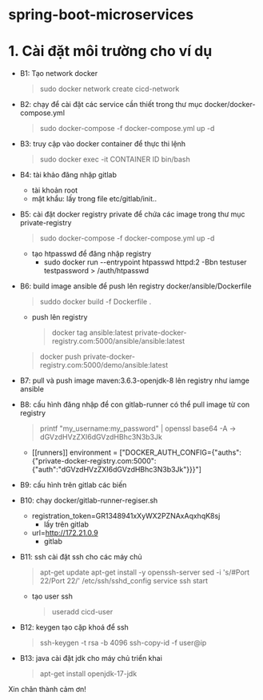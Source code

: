# spring-boot-microservices
# 1. Cài đặt môi trường cho ví dụ
- B1: Tạo network docker
    > sudo docker network create cicd-network

- B2: chạy để cài đặt các service cần thiết trong thư mục docker/docker-compose.yml
    > sudo docker-compose -f docker-compose.yml up -d
    
- B3: truy cập vào docker container để thực thi lệnh
    > sudo docker exec -it CONTAINER ID bin/bash
	
- B4: tài khảo đăng nhập gitlab
    - tài khoản root
    - mật khẩu: lấy trong file etc/gitlab/init..

- B5: cài đặt docker registry private để chứa các image trong thư mục private-registry
    > sudo docker-compose -f docker-compose.yml up -d
    - tạo htpasswd để đăng nhập registry
        - sudo docker run --entrypoint htpasswd httpd:2 -Bbn testuser testpassword > /auth/htpasswd
        
- B6: build image ansible để push lên registry docker/ansible/Dockerfile
    > suddo docker build -f Dockerfile .
    - push lên registry
    	> docker tag ansible:latest private-docker-registry.com:5000/ansible/ansible:latest
	> docker push private-docker-registry.com:5000/demo/ansible:latest
	
- B7: pull và push image maven:3.6.3-openjdk-8 lên registry như iamge ansible

- B8: cấu hình đăng nhập để con gitlab-runner có thể pull image từ con registry
    > printf "my_username:my_password" | openssl base64 -A -> dGVzdHVzZXI6dGVzdHBhc3N3b3Jk
    - [[runners]]
        environment = ["DOCKER_AUTH_CONFIG={\"auths\":{\"private-docker-registry.com:5000\":{\"auth\":\"dGVzdHVzZXI6dGVzdHBhc3N3b3Jk\"}}}"]

- B9: cấu hình trên gitlab các biến

- B10: chạy docker/gitlab-runner-regiser.sh
    - registration_token=GR1348941xXyWX2PZNAxAqxhqK8sj
        - lấy trên gitlab
    - url=http://172.21.0.9
        - gitlab

- B11: ssh cài đặt ssh cho các máy chủ
    > apt-get update
    > apt-get install -y openssh-server
    > sed -i 's/#Port 22/Port 22/' /etc/ssh/sshd_config
    > service ssh start
    - tạo user ssh
        > useradd cicd-user

- B12: keygen tạo cặp khoá để ssh
    > ssh-keygen -t rsa -b 4096
    > ssh-copy-id -f user@ip

- B13: java cài đặt jdk cho máy chủ triển khai
    > apt-get install openjdk-17-jdk

Xin chân thành cảm ơn!
